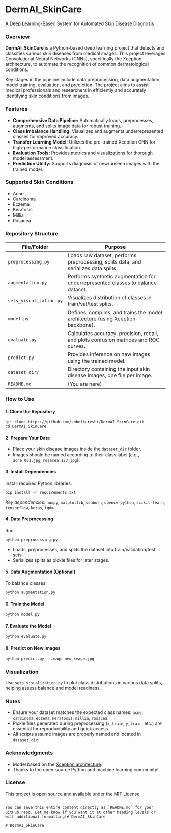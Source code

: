 
# DermAI_SkinCare

A Deep Learning-Based System for Automated Skin Disease Diagnosis

### Overview

**DermAI_SkinCare** is a Python-based deep learning project that detects and classifies various skin diseases from medical images. This project leverages Convolutional Neural Networks (CNNs), specifically the Xception architecture, to automate the recognition of common dermatological conditions.

Key stages in the pipeline include data preprocessing, data augmentation, model training, evaluation, and prediction. The project aims to assist medical professionals and researchers in efficiently and accurately identifying skin conditions from images.

### Features

- **Comprehensive Data Pipeline:** Automatically loads, preprocesses, augments, and splits image data for robust training.  
- **Class Imbalance Handling:** Visualizes and augments underrepresented classes for improved accuracy.  
- **Transfer Learning Model:** Utilizes the pre-trained Xception CNN for high-performance classification.  
- **Evaluation Tools:** Provides metrics and visualizations for thorough model assessment.  
- **Prediction Utility:** Supports diagnosis of new/unseen images with the trained model.  

### Supported Skin Conditions

- Acne  
- Carcinoma  
- Eczema  
- Keratosis  
- Millia  
- Rosacea  

### Repository Structure

| File/Folder             | Purpose                                                                                  |
|------------------------ |-----------------------------------------------------------------------------------------|
| `preprocessing.py`      | Loads raw dataset, performs preprocessing, splits data, and serializes data splits.      |
| `augmentation.py`       | Performs synthetic augmentation for underrepresented classes to balance dataset.         |
| `sets_visualization.py` | Visualizes distribution of classes in train/val/test splits.                             |
| `model.py`              | Defines, compiles, and trains the model architecture (using Xception backbone).          |
| `evaluate.py`           | Calculates accuracy, precision, recall, and plots confusion matrices and ROC curves.     |
| `predict.py`            | Provides inference on new images using the trained model.                               |
| `dataset_dir/`          | Directory containing the input skin disease images, one file per image.                  |
| `README.md`             | (You are here)                                                                          |

### How to Use

#### 1. Clone the Repository

```
git clone https://github.com/sohelkureshi/DermAI_SkinCare.git
cd DermAI_SkinCare
```

#### 2. Prepare Your Data

- Place your skin disease images inside the `dataset_dir` folder.  
- Images should be named according to their class label (e.g., `acne.001.jpg`, `rosacea.123.jpg`).  

#### 3. Install Dependencies

Install required Python libraries:

```
pip install -r requirements.txt
```

_Key dependencies_: `numpy`, `matplotlib`, `seaborn`, `opencv-python`, `scikit-learn`, `tensorflow`, `keras`, `tqdm`

#### 4. Data Preprocessing

Run:

```
python preprocessing.py
```

- Loads, preprocesses, and splits the dataset into train/validation/test sets.  
- Serializes splits as pickle files for later stages.

#### 5. Data Augmentation (Optional)

To balance classes:

```
python augmentation.py
```

#### 6. Train the Model

```
python model.py
```

#### 7. Evaluate the Model

```
python evaluate.py
```

#### 8. Predict on New Images

```
python predict.py --image new_image.jpg
```

### Visualization

Use `sets_visualization.py` to plot class distributions in various data splits, helping assess balance and model readiness.

### Notes

- Ensure your dataset matches the expected class names: `acne`, `carcinoma`, `eczema`, `keratosis`, `millia`, `rosacea`.  
- Pickle files generated during preprocessing (`x_train`, `y_train`, etc.) are essential for reproducibility and quick access.  
- All scripts assume images are properly named and located in `dataset_dir`.  

### Acknowledgments

- Model based on the [Xception architecture](https://arxiv.org/abs/1610.02357).  
- Thanks to the open-source Python and machine learning community!

### License

This project is open source and available under the MIT License.
```

You can save this entire content directly as `README.md` for your GitHub repo. Let me know if you want it at other heading levels or with additional formatting!#   D e r m A I _ S k i n C a r e  
 #   D e r m A I _ S k i n C a r e  
 